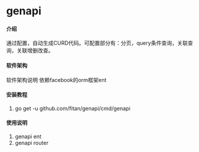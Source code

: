 # genapi

#### 介绍
通过配置，自动生成CURD代码。可配置部分有：分页，query条件查询，关联查询，关联增删改查。
#### 软件架构
软件架构说明
依赖facebook的orm框架ent

#### 安装教程

1.  go get -u github.com/fitan/genapi/cmd/genapi

#### 使用说明

1.  genapi ent
2.  genapi router


